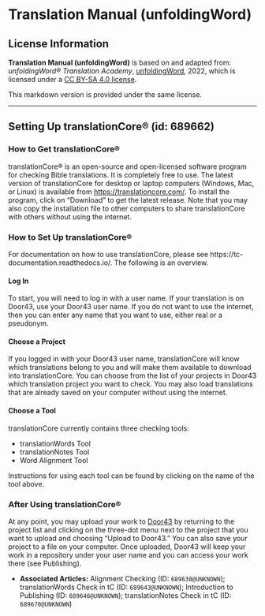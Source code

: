 # Translation Manual (unfoldingWord)

## License Information

**Translation Manual (unfoldingWord)** is based on and adapted from: _unfoldingWord® Translation Academy_, [unfoldingWord](https://unfoldingword.org/utw), 2022, which is licensed under a [CC BY-SA 4.0 license](https://creativecommons.org/licenses/by-sa/4.0/legalcode.en).

This markdown version is provided under the same license.



--------------------------------

## Setting Up translationCore® (id: 689662)

### How to Get translationCore®

translationCore® is an open\-source and open\-licensed software program for checking Bible translations. It is completely free to use. The latest version of translationCore for desktop or laptop computers (Windows, Mac, or Linux) is available from https://translationcore.com/. To install the program, click on “Download” to get the latest release. Note that you may also copy the installation file to other computers to share translationCore with others without using the internet.

### How to Set Up translationCore®

For documentation on how to use translationCore, please see https://tc\-documentation.readthedocs.io/. The following is an overview.

#### Log In

To start, you will need to log in with a user name. If your translation is on Door43, use your Door43 user name. If you do not want to use the internet, then you can enter any name that you want to use, either real or a pseudonym.

#### Choose a Project

If you logged in with your Door43 user name, translationCore will know which translations belong to you and will make them available to download into translationCore. You can choose from the list of your projects in Door43 which translation project you want to check. You may also load translations that are already saved on your computer without using the internet.

#### Choose a Tool

translationCore currently contains three checking tools:

* translationWords Tool
* translationNotes Tool
* Word Alignment Tool

Instructions for using each tool can be found by clicking on the name of the tool above.

### After Using translationCore®

At any point, you may upload your work to [Door43](https://git.door43.org) by returning to the project list and clicking on the three\-dot menu next to the project that you want to upload and choosing “Upload to Door43\.” You can also save your project to a file on your computer. Once uploaded, Door43 will keep your work in a repository under your user name and you can access your work there (see Publishing).

* **Associated Articles:** Alignment Checking (ID: `689630@UNKNOWN`); translationWords Check in tC (ID: `689643@UNKNOWN`); Introduction to Publishing (ID: `689646@UNKNOWN`); translationNotes Check in tC (ID: `689670@UNKNOWN`)

